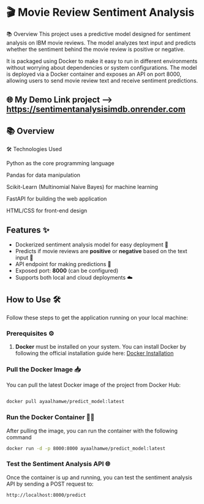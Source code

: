 # 🎬 Movie Review Sentiment Analysis

📚 Overview
This project uses a predictive model designed for sentiment analysis on IBM movie reviews.
The model analyzes text input and predicts whether the sentiment behind the movie review is positive or negative.

It is packaged using Docker to make it easy to run in different environments without worrying about dependencies or system configurations.
The model is deployed via a Docker container and exposes an API on port 8000, allowing users to send movie review text and receive sentiment predictions.

## 🌐 My Demo Link project --> https://sentimentanalysisimdb.onrender.com

## 📚 Overview

🛠️ Technologies Used

Python as the core programming language

Pandas for data manipulation

Scikit-Learn (Multinomial Naive Bayes) for machine learning

FastAPI for building the web application

HTML/CSS for front-end design

## Features ✨
- Dockerized sentiment analysis model for easy deployment 🚢
- Predicts if movie reviews are **positive** or **negative** based on the text input 🎥
- API endpoint for making predictions 📡
- Exposed port: **8000** (can be configured)
- Supports both local and cloud deployments ☁️

## How to Use 🛠️

Follow these steps to get the application running on your local machine:

### Prerequisites ⚙️

1. **Docker** must be installed on your system. You can install Docker by following the official installation guide here: [Docker Installation](https://docs.docker.com/get-docker/)

### Pull the Docker Image 📥

You can pull the latest Docker image of the project from Docker Hub:

```bash

docker pull ayaalhamwe/predict_model:latest
```
### Run the Docker Container 🏃‍♂️

After pulling the image, you can run the container with the following command

```bash
docker run -d -p 8000:8000 ayaalhamwe/predict_model:latest
```
### Test the Sentiment Analysis API 🌐
Once the container is up and running, you can test the sentiment analysis API by sending a POST request to:

```bash
http://localhost:8000/predict
